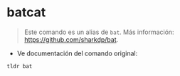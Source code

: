# batcat

> Este comando es un alias de `bat`.
> Más información: <https://github.com/sharkdp/bat>.

- Ve documentación del comando original:

`tldr bat`
